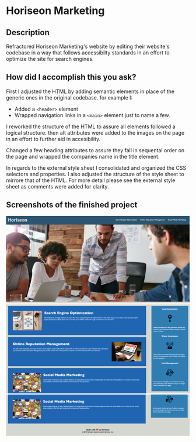 # Horiseon Marketing 

## Description 

Refractored Horiseon Marketing's website by editing their website's codebase in a way that follows accessibilty standards in an effort to optimize the site for search engines.  

## How did I accomplish this you ask? 

First I adjusted the HTML by adding semantic elements in place of the generic ones in the original codebase. 
for example I: 
  - Added a `<header>` element 
  - Wrapped navigation links in a `<main>` element 
just to name a few. 

I reworked the structure of the HTML to assure all elements followed a logical structure. then alt attributes were added to the images on the page in an effort to further aid in accesibility. 

Changed a few heading attributes to assure they fall in sequental order on the page and wrapped the companies name in the title element. 

In regards to the external style sheet I consolidated and organized the CSS selectors and properties. I also adjusted the structure of the style sheet to mirrore that of the HTML. For more detail please see the external style sheet as comments were added for clarity. 

## Screenshots of the finished project

![First of three screenshots](assets/images/Screenshot-1.png)
![Second of three screenshots](assets/images/Screenshot-2.png)
![Third of three screenshots](assets/images/Screenshot-3.png)



